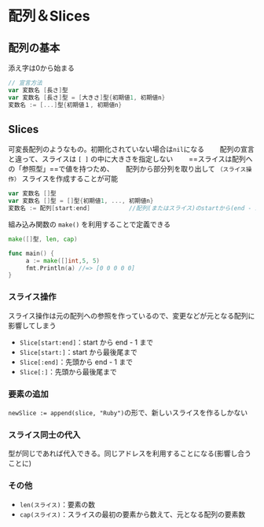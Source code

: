 # 配列＆Slices

## 配列の基本

添え字は0から始まる

```go
// 宣言方法
var 変数名 [長さ]型
var 変数名 [長さ]型 = [大きさ]型{初期値1, 初期値n}
変数名 := [...]型{初期値１, 初期値n}
```

## Slices

可変長配列のようなもの。初期化されていない場合は`nil`になる　　
配列の宣言と違って、スライスは `[ ]` の中に大きさを指定しない　　
==スライスは配列への「参照型」==で値を持つため、　　
配列から部分列を取り出して `（スライス操作）` スライスを作成することが可能

```go
var 変数名 []型
var 変数名 []型 = []型{初期値1, ..., 初期値n} 
変数名 := 配列[start:end]           //配列(またはスライス)のstartから(end - 1)を取り出してスライスを作成
```

組み込み関数の `make()` を利用することで定義できる

```go
make([]型, len, cap)

func main() {
     a := make([]int,5, 5)
     fmt.Println(a) //=> [0 0 0 0 0]
}
```

### スライス操作

スライス操作は元の配列への参照を作っているので、変更などが元となる配列に影響してしまう

- `Slice[start:end]`：start から end - 1 まで
- `Slice[start:]`：start から最後尾まで
- `Slice[:end]`：先頭から end - 1 まで
- `Slice[:]`：先頭から最後尾まで

### 要素の追加

`newSlice := append(slice, "Ruby")`の形で、新しいスライスを作るしかない

### スライス同士の代入

型が同じであれば代入できる。同じアドレスを利用することになる(影響し合うことに)

### その他

- `len(スライス)`：要素の数
- `cap(スライス)`：スライスの最初の要素から数えて、元となる配列の要素数
